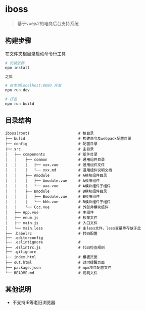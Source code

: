 # iboss

> 基于vuejs2的电商后台支持系统

## 构建步骤

在文件夹根目录启动命令行工具
``` bash
# 安装依赖
npm install

之后

# 在本地localhost:8080 开发
npm run dev

# 打包
npm run build
```

## 目录结构
    iboss(root)                      # 根目录
    ├── bulid                        # 构建命令及webpack配置目录 
    ├── config                       # 配置目录
    ├── src                          # 主目录
    │   ├── components               # 组件目录
    │   │    ├── common              # 通用组件目录
    │   │    │   ├── xxx.vue         # 通用组件文件
    │   │    │   └── xxx.md          # 通用组件说明文档
    │   │    ├── Amodule             # A模块组件目录
    │   │    │   ├── Amodule.vue     # A模块组件
    │   │    │   └── aaa.vue         # A模块组件子组件    
    │   │    ├── Bmodule             # B模块组件目录
    │   │    │   ├── Bmodule.vue     # B模块组件
    │   │    │   └── bbb.vue         # B模块组件子组件
    │   │    └── Ccc.vue             # 外部非模块组件
    │   ├── App.vue                  # 主组件
    │   ├── enum.js         		 # 枚举文件
    │   ├── main.js                  # 入口文件
    │   └── main.less          		 # 主less文件，less变量等存放于此 
    ├── .babelrc                     # 转码配置
    ├── .editorconfig
    ├── .eslintignore                #
    ├── .eslintrc.js                 # 代码检查规则
    ├── .gitignore  
    ├── index.html                   # 模板页面
    ├── out.html                     # 过时提醒页面
    ├── package.json                 # npm项目配置文件
    └── README.md                    # 说明文件
    
## 其他说明
* 不支持IE等老旧浏览器